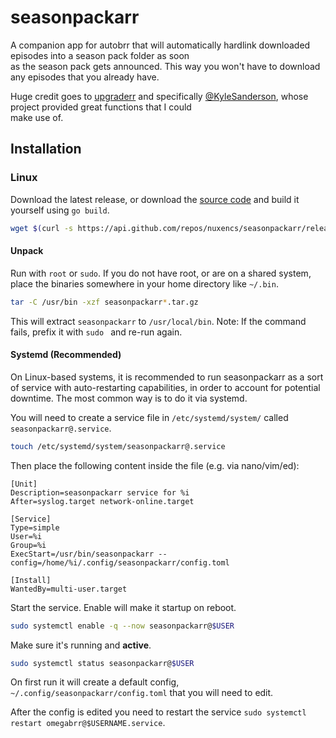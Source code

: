 # seasonpackarr

A companion app for autobrr that will automatically hardlink downloaded episodes into a season pack folder as soon\
as the season pack gets announced. This way you won't have to download any episodes that you already have.

Huge credit goes to [upgraderr](https://github.com/KyleSanderson/upgraderr) and specifically [@KyleSanderson](https://github.com/KyleSanderson), whose project provided great functions that I could\
make use of.

## Installation

### Linux

Download the latest release, or download the [source code](https://github.com/nuxencs/seasonpackarr/releases/latest) and build
it yourself using `go build`.

```bash
wget $(curl -s https://api.github.com/repos/nuxencs/seasonpackarr/releases/latest | grep download | grep linux_x86_64 | cut -d\" -f4)
```

#### Unpack

Run with `root` or `sudo`. If you do not have root, or are on a shared system, place the binaries somewhere in your home
directory like `~/.bin`.

```bash
tar -C /usr/bin -xzf seasonpackarr*.tar.gz
```

This will extract `seasonpackarr` to `/usr/local/bin`.
Note: If the command fails, prefix it with `sudo ` and re-run again.

#### Systemd (Recommended)

On Linux-based systems, it is recommended to run seasonpackarr as a sort of service with auto-restarting capabilities, in
order to account for potential downtime. The most common way is to do it via systemd.

You will need to create a service file in `/etc/systemd/system/` called `seasonpackarr@.service`.

```bash
touch /etc/systemd/system/seasonpackarr@.service
```

Then place the following content inside the file (e.g. via nano/vim/ed):

```systemd title="/etc/systemd/system/seasonpackarr@.service"
[Unit]
Description=seasonpackarr service for %i
After=syslog.target network-online.target

[Service]
Type=simple
User=%i
Group=%i
ExecStart=/usr/bin/seasonpackarr --config=/home/%i/.config/seasonpackarr/config.toml

[Install]
WantedBy=multi-user.target
```

Start the service. Enable will make it startup on reboot.

```bash
sudo systemctl enable -q --now seasonpackarr@$USER
```

Make sure it's running and **active**.

```bash
sudo systemctl status seasonpackarr@$USER
```

On first run it will create a default config, `~/.config/seasonpackarr/config.toml` that you will need to edit.

After the config is edited you need to restart the service `sudo systemctl restart omegabrr@$USERNAME.service`.
